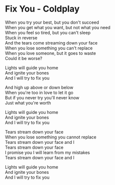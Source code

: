 # Fix You - Coldplay

When you try your best, but you don't succeed\
When you get what you want, but not what you need\
When you feel so tired, but you can't sleep\
Stuck in reverse\
And the tears come streaming down your face\
When you lose something you can't replace\
When you love someone, but it goes to waste\
Could it be worse?

Lights will guide you home\
And ignite your bones\
And I will try to fix you

And high up above or down below\
When you're too in love to let it go\
But if you never try you'll never know\
Just what you're worth

Lights will guide you home\
And ignite your bones\
And I will try to fix you

Tears stream down your face\
When you lose something you cannot replace\
Tears stream down your face and I\
Tears stream down your face\
I promise you I will learn from my mistakes\
Tears stream down your face and I

Lights will guide you home\
And ignite your bones\
And I will try to fix you